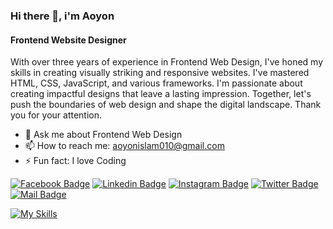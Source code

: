 
### Hi there 👋, i'm Aoyon
#### Frontend Website Designer

With over three years of experience in Frontend Web Design, I've honed my skills in creating visually striking and responsive websites. I've mastered HTML, CSS, JavaScript, and various frameworks. I'm passionate about creating impactful designs that leave a lasting impression. Together, let's push the boundaries of web design and shape the digital landscape. Thank you for your attention.

- 💬 Ask me about Frontend Web Design 
- 📫 How to reach me: aoyonislam010@gmail.com 
- ⚡ Fun fact: I love Coding 

[![Facebook Badge](https://img.shields.io/badge/Facebook-1877F2?style=for-the-badge&logo=facebook&logoColor=white)](https://facebook.com/niloyahmedyt) [![Linkedin Badge](https://img.shields.io/badge/LinkedIn-0077B5?style=for-the-badge&logo=linkedin&logoColor=white)](https://www.linkedin.com/in/aoyonislam/) [![Instagram Badge](https://img.shields.io/badge/Instagram-E4405F?style=for-the-badge&logo=instagram&logoColor=white)](https://instagram.com/CoderAoyon) [![Twitter Badge](https://img.shields.io/badge/Twitter-1DA1F2?style=for-the-badge&logo=twitter&logoColor=white)](https://twitter.com/aoyon99) [![Mail Badge](https://img.shields.io/badge/Gmail-D14836?style=for-the-badge&logo=gmail&logoColor=white)](aoyonislam010@gmail.com)

[![My Skills](https://skillicons.dev/icons?i=js,html,css,bootstrap,jquery,sass)](https://skillicons.dev) 
